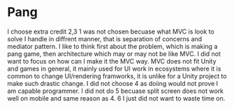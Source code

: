 # Pang
I choose extra credit 2,3
1 was not chosen becuase what MVC is look to solve I handle in diffrent manner, that is separation of concerns and mediator pattern.
I like to think first about the problem, which is making a pang game, then architecture which may or may not be like MVC. 
I did not want to focus on how can I make it the MVC way.
MVC does not fit Unity and games in general, it mainly used for UI work in ecosystems where it is common to change UI/rendering framworks, it is unlike for a Unity project to make such drastic change.
I did not choose 4 as doiing would not prove I am capable programmer.
I did not do 5 becuase split screen does not work well on mobile and same reason as 4.
6 I just did not want to waste time on.